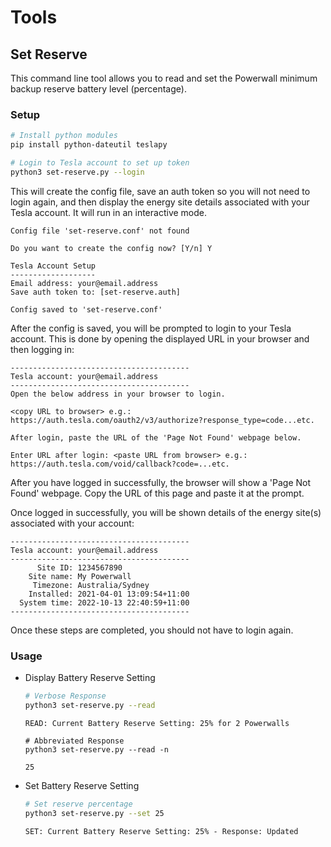 # Tools

## Set Reserve

This command line tool allows you to read and set the Powerwall minimum backup reserve battery level (percentage).

### Setup

```bash
# Install python modules
pip install python-dateutil teslapy

# Login to Tesla account to set up token
python3 set-reserve.py --login
```

This will create the config file, save an auth token so you will not need to login again, and then display the energy site details associated with your Tesla account. It will run in an interactive mode.

```
Config file 'set-reserve.conf' not found

Do you want to create the config now? [Y/n] Y

Tesla Account Setup
-------------------
Email address: your@email.address
Save auth token to: [set-reserve.auth]

Config saved to 'set-reserve.conf'
```

After the config is saved, you will be prompted to login to your Tesla account. This is done by opening the displayed URL in your browser and then logging in:

```
----------------------------------------
Tesla account: your@email.address
----------------------------------------
Open the below address in your browser to login.

<copy URL to browser> e.g.: https://auth.tesla.com/oauth2/v3/authorize?response_type=code...etc.

After login, paste the URL of the 'Page Not Found' webpage below.

Enter URL after login: <paste URL from browser> e.g.: https://auth.tesla.com/void/callback?code=...etc.
```

After you have logged in successfully, the browser will show a 'Page Not Found' webpage. Copy the URL of this page and paste it at the prompt.

Once logged in successfully, you will be shown details of the energy site(s) associated with your account:

```
----------------------------------------
Tesla account: your@email.address
----------------------------------------
      Site ID: 1234567890
    Site name: My Powerwall
     Timezone: Australia/Sydney
    Installed: 2021-04-01 13:09:54+11:00
  System time: 2022-10-13 22:40:59+11:00
----------------------------------------
```

Once these steps are completed, you should not have to login again.

### Usage

* Display Battery Reserve Setting

    ```bash
    # Verbose Response
    python3 set-reserve.py --read
    ```
    `READ: Current Battery Reserve Setting: 25% for 2 Powerwalls`
    ```
    # Abbreviated Response
    python3 set-reserve.py --read -n
    ```
    `25`

* Set Battery Reserve Setting

    ```bash
    # Set reserve percentage
    python3 set-reserve.py --set 25
    ```
    `SET: Current Battery Reserve Setting: 25% - Response: Updated`